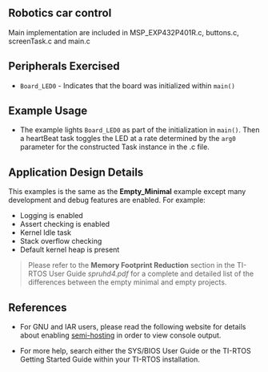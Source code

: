 ## Robotics car control
Main implementation are included in MSP_EXP432P401R.c, buttons.c, screenTask.c and main.c

## Peripherals Exercised

* `Board_LED0`  - Indicates that the board was initialized within `main()`

## Example Usage

* The example lights `Board_LED0` as part of the initialization in `main()`.
Then a heartBeat task toggles the LED at a rate determined by the `arg0`
parameter for the constructed Task instance in the .c file.

## Application Design Details

This examples is the same as the __Empty_Minimal__ example except many
development and debug features are enabled. For example:

* Logging is enabled
* Assert checking is enabled
* Kernel Idle task
* Stack overflow checking
* Default kernel heap is present

> Please refer to the __Memory Footprint Reduction__ section in the
> TI-RTOS User Guide *spruhd4.pdf* for a complete and detailed list of the
> differences between the empty minimal and empty projects.

## References
* For GNU and IAR users, please read the following website for details
  about enabling [semi-hosting](http://processors.wiki.ti.com/index.php/TI-RTOS_Examples_SemiHosting)
  in order to view console output.

* For more help, search either the SYS/BIOS User Guide or the TI-RTOS
  Getting Started Guide within your TI-RTOS installation.